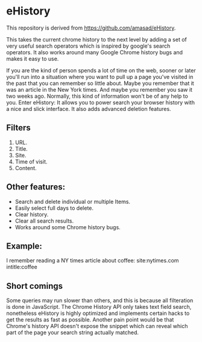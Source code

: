 # eHistory

This repository is derived from https://github.com/amasad/eHistory.

This takes the current chrome history to the next level by adding a set of very useful search operators which is inspired by google's search operators.
It also works around many Google Chrome history bugs and makes it easy to use.

If you are the kind of person spends a lot of time on the web, sooner or later you'll run into a situation where you want to pull up a page you've visited in the past that you can remember so little about. Maybe you remember that it was an article in the New York times. And maybe you remember you saw it two weeks ago. Normally, this kind of information won't be of any help to you. Enter eHistory: It allows you to power search your browser history with a nice and slick interface. It also adds advanced deletion features.


## Filters

1. URL.
2. Title.
3. Site.
4. Time of visit.
5. Content.

## Other features:

* Search and delete individual or multiple Items.
* Easily select full days to delete.
* Clear history.
* Clear all search results.
* Works around some Chrome history bugs.

## Example:
I remember reading a NY times article about coffee:
site:nytimes.com intitle:coffee


## Short comings

Some queries may run slower than others, and this is because all filteration is done in JavaScript. The Chrome History API only takes text field search, nonetheless eHistory is highly optimized and implements certain hacks to get the results as fast as possible.
Another pain point would be that Chrome's history API doesn't expose the snippet which can reveal which part of the page your search string actually matched.

